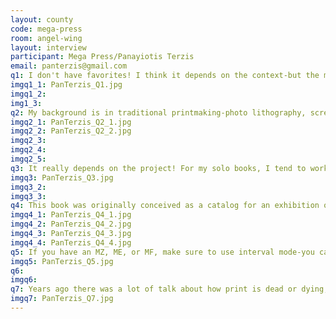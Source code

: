 ```yaml
---
layout: county 
code: mega-press
room: angel-wing
layout: interview
participant: Mega Press/Panayiotis Terzis
email: panterzis@gmail.com
q1: I don't have favorites! I think it depends on the context-but the more unusual combinations sometimes hit the spot-orange and violet, yellow and cornflower; bright red and cornflower are pretty nice too. One combo I tell my students to avoid is pink and blue-everyone wants to use that combo! It looks amazing, but whatever you make will blend into the background because it's so common. 
imgq1_1: PanTerzis_Q1.jpg
imgq1_2: 
img1_3: 
q2: My background is in traditional printmaking-photo lithography, screen printing, etching, and letterpress. When I got my first chance to use a Risograph in 2010, I applied all of the techniques and skills I had built up with these other mediums to Riso printing! At first, I continued to make color separations by hand, in black and white, and marking which colors would go where by make quick scribbles and notes in colored pencil on a printout or photocopy of the "key image"  (drawing, lineart, or main graphic elements, usually printed in the darkest color in the last print run). I wouldn't know what the final result would look like until I printed it! For photo based images, I would have to experiment with different halftone dot sizes to see what my EZ 390 would reliably reproduce and how small I could go. Luckily I had access to a "postscript" laser printer, which would add a halftone dot and screen angle to a grayscale image without using bitmap (bitmap is garbage for any halftones smaller than 35 lpi, people!). I did this for my first five years of Riso printing, as I had a machine that was not networked to a computer and had to make all my work from the glass scanner. After I was hired to start the RisoLAB in 2015, I was able to print from a computer for the first time, which was absolute heaven compared to what I was used to. , , Since then, I've developed a variety of techniques in photoshop and illustrator to create color separations that simulate the final print color while allowing for grayscale layers that function as print plates. For photo based images, duotones, or work that is already in full color-including full color artwork in addition to photographs-I use photoshop to create duotone or CMYK files, and then split the channels into separate black and white files. , , I keep each color as a separate black and white layer in a photoshop file and turn layers on and off before sending to the Riso. I've been in a friendly, years long debate with friends and comrades in the Riso world over what program is best to send files from-many swear by Adobe Acrobat. But since Riso printing is variable, and it is extremely common to have images turn out quite differently from what the file looks like, I find Photoshop best to make quick adjustments-lights and darks, etc. to a file in response to how the Riso is interpreting the data. Some say that Acrobat is better for Vector images and type, but I have not seen much of a difference printing the same file with both methods. For books, Acrobat also makes no sense, as I'd have to work with, for example, 150 separate files instead of 24 for the same publication, since you have to have each color as a separate file when printing from a pdf vs. a .tiff file in photoshop with all the layers you need. , , I print from Windows running on a Mac-the PC print driver is far, FAR superior to the Mac driver. That way I can set very small halftone dots and alternate angles that are applied by the Riso. The result is uncomparably superior to bitmapping a photo and adding a halftone that way, as then the halftone would be further degraded when the Riso applies the grain touch texture as it interprets the file. I've also used multichannel mode for color separations, and recently started using a technique where I can work in a black and white layer in photoshop but tint it with any color I want. But basically, any of these 3-6 methods of working, on their own or in combination, might be appropriate for a different artwork. , , When I work with other artists, I try to work hard to make the Riso interpretation of their piece equal to if not better than what they initially send me. I take a varied approach based on what their print or printmaking knowledge is. Some artists send me color separated files in layers, sometimes in color-which will mean I'll have to make them grayscale and darken them so that they'll print at the right value-and some just send me flat, full color images which I'll figure out a way to separate, often with a combination of color selection, CMYK and duotone techniques, and occasionally using one of those amazing color profiles made by Color Library-although that feels a bit like cheating, and yields mixed results. 
imgq2_1: PanTerzis_Q2_1.jpg
imgq2_2: PanTerzis_Q2_2.jpg
imgq2_3: 
imgq2_4: 
imgq2_5: 
q3: It really depends on the project! For my solo books, I tend to work in a series of images. Sometimes the work is created specifically with Riso reproduction in mind-so I'll make an ink drawing and then scan it in and create the color separations digitally, or print out a cleaned up version of each drawing and create color separations by hand on vellum, scan them back in and assign colors to each of them. , , Each issue from my Megalith series of zines is essentially a curated collection of paintings and drawings from the year it was published. Some of the work has also been exhibited in gallery or museum shows, or has popped up in other forms in commercial illustration jobs. , , , I'd describe my work as the ancient past and the far future collapsing together into a chaotic present. , , In everything I do, from Riso publications, to drawings and paintings, to commercial design and illustration work, I tend to work in forms, ideas, and themes that have interested me for years- science fiction, the classical world of ancient Greece and Rome, archaeology, evolution and devolution, the far future, the infinite, the unknown, science and technology, mysticism and the occult, mania, hallucinations, and altered states, political theory, mass psychology, color and form. , , Some of my biggest influences- Eduardo Paolozzi, Hokusai, Gary Panter, Max Beckmann, Adolf Wölfli, Howard Finster, Nancy Spero, Bridget Riley, Heinz Edelmann, Gretchen Bender, Paul Thek, Paper Rad, Leon Golub's Sphinx and Head paintings, Robert Mapplethorpe, H.C. Westermann, Huma Bhabha, the Hairy Who, anonymous Aztec sculptors and craftsmen, the Classical Greek sculptor Polykleitos, Ryuichi Sakamoto, early Cronenberg,  Hilma af Klint., , If you look at the artists who I've published via Mega Press, they all somehow relate to my interests, and curating and publishing their work is almost a sort of collage process, as if Mega is a gigantic, ongoing, collaborative work. I've been lucky to work with some incredible people since 2013! , 
imgq3: PanTerzis_Q3.jpg
imgq3_2: 
imgq3_3: 
q4: This book was originally conceived as a catalog for an exhibition organized by Cullen Beckhorn, an artist and publisher who runs Neoglyphic Media out of Bellingham, Washington. I was one of the artists to be included in the show, and Cullen reached out to see if Mega Press would be able to collaborate with Neoglyphic on the publication. He had already gotten an all star list of artists who had agreed to participate-including, among others, Matt Lock, Ron Rege Jr., Margot Ferrick, and Kari Cholnocky, and I immediately singed on as co-publisher, reaching out to my own network of artists I had published in the past, such as Robert Beatty, Leon Sadler, Nichole Shinn, and the Animal Press crew-Baptiste Virot and Jinhee Han. As time went on, the concept for the book became more and more elaborate and the artist list kept growing. When we finally met up in May 2019 to curate the submissions and plan out the production for the book, it had swelled to 22 artists and 100-150 pages of material. , , We cut it down to 104 pages, but pushed the edition size up to 500 with 25 artist copies. It would have to be some form of perfect binding at that page count, but we opted to go with sewn signatures rather than a block of pages that would be glued into the spine. What that meant was I was essentially printing five pamphlets that would then be bound together before being glued into the cover. It was an insane amount of printing, and ended up being one of the three enormous and seemingly impossible projects I had saddled myself with that summer-along with a series of paintings I was finishing for a solo book with Nieves and a set of Riso prints for Harpy gallery. But I surrendered to the grind, not without a good deal of lamenting and complaining, while mourning my reduced beach time in order to meet the deadline and get the book ready for the NY Art Book Fair in the fall. In the end I calculated that it ended up being over 100 hours of printing, and probably another 50 hours of design and pre-production. , , We had committed to outsourcing the binding and laminating the covers since this was much too big to handle with a few interns. That was interesting in itself, as I had to keep reassuring the binder and the laminator that it was normal for the ink to rub off-it was never going to dry! I was concerned that they would refuse to continue the job due to the Riso ink smudging all over their equipment, or that the books would be horribly smeared and disfigured by Riso marks, let alone the possibility that my careful math was wrong, or that they'd mess up the page order, since the binders were going to do all the collating on their own! But in the end everything was fine, they did an amazing job and produced our first proper book with a spine. This project was definitely a milestone for both Cullen and I, and I do plan on producing another book of this size in the future, possibly a solo book of my own work. 
imgq4_1: PanTerzis_Q4_1.jpg
imgq4_2: PanTerzis_Q4_2.jpg
imgq4_3: PanTerzis_Q4_3.jpg
imgq4_4: PanTerzis_Q4_4.jpg
q5: If you have an MZ, ME, or MF, make sure to use interval mode-you can set the Risograph to rotate for up to ten times between each print! It massively helps avoiding paper jams with difficult paper stocks. Also, pay attention to the dials on the paper feed assembly! Adjusting the angle of the paper feed separator pad for heavier or lighter paper will make your life easier and avoid a lot of time and frustration. Buy feed tires (also called gripper tires) and separation pads and replace on a regular basis. Clean the ink off of the feed tires. Keep your Riso clean-wipe down the exterior with a rag and greenworks or windex, and clean metal parts inside the machine with alcohol. If you regularly clean and maintain your Riso and teach yourself how to fix it, it will run forever. 
imgq5: PanTerzis_Q5.jpg
q6: 
imgq6: 
q7: Years ago there was a lot of talk about how print is dead or dying, going away, irrelevant, etc-that we'd be living our lives through screens and there would be no need for any print based media. The Riso explosion is a direct counterpoint to this idea-which turned out to be trickle down hype from techbro marketing! It turns out that print is better than a lot of digital media-it doesn't spy on you, it doesn't need to be plugged in, and it will outlast 99% of digital content that exists today. You can read it at your own pace. The reader/viewer completes the artwork by turning the page. The amazing Riso publishers from Mexico City, Can Can Press, have a perfect little phrase that they print on posters and stickers that come with their publications, "Print is NOW!" 
imgq7: PanTerzis_Q7.jpg
---
```

